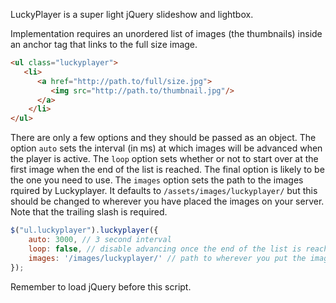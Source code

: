 LuckyPlayer is a super light jQuery slideshow and lightbox.

Implementation requires an unordered list of images (the thumbnails) inside an 
anchor tag that links to the full size image.
   
```html
<ul class="luckyplayer">
   <li>
      <a href="http://path.to/full/size.jpg">
         <img src="http://path.to/thumbnail.jpg"/>
      </a>
    </li>
</ul>
```

There are only a few options and they should be passed as an object. The option 
```auto``` sets the interval (in ms) at which images will be advanced when the player is 
active. The ```loop``` option sets whether or not to start over at the first image when 
the end of the list is reached. The final option is likely to be the one you need 
to use. The ```images``` option sets the path to the images rquired by Luckyplayer. It 
defaults to ```/assets/images/luckyplayer/``` but this should be changed to wherever 
you have placed the images on your server. Note that the trailing slash is required.

```javascript
$("ul.luckyplayer").luckyplayer({
    auto: 3000, // 3 second interval
    loop: false, // disable advancing once the end of the list is reached
    images: '/images/luckyplayer/' // path to wherever you put the images
});
```

Remember to load jQuery before this script.

